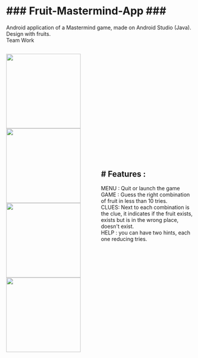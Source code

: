 <h1>### Fruit-Mastermind-App ### </h1>

Android application of a Mastermind game, made on Android Studio (Java). <br/>
Design with fruits. <br/>
Team Work <br/>

<section style="display: flex; justify-content: center; align-items: center;">

<img src="https://user-images.githubusercontent.com/73224206/135481212-1199edc6-512e-4058-9414-bd93e2937a53.png" width="200" > <img src="https://user-images.githubusercontent.com/73224206/135480602-2807f80b-291e-476a-af6c-5783b5f0f77f.png" width="200" > <img src="https://user-images.githubusercontent.com/73224206/135480672-7af978ba-aa20-4308-a8f6-4a93f2164811.png" width="200" > <img src="https://user-images.githubusercontent.com/73224206/135480681-1268171d-8f7d-4e87-a5c9-3d1b53a9429c.png" width="200" >

<section/>

<section >
 <h2># Features : </h2>
 
MENU : Quit or launch the game <br/>
GAME : Guess the right combination of fruit in less than 10 tries. <br/>
CLUES: Next to each combination is the clue, it indicates if the fruit exists, exists but is in the wrong place, doesn't exist. <br/>
HELP : you can have two hints, each one reducing tries. <br/>

 <section/>




